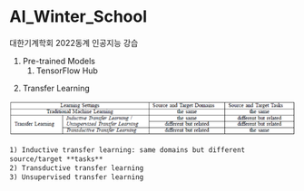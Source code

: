 # AI_Winter_School
대한기계학회 2022동계 인공지능 강습

1. Pre-trained Models
	1) TensorFlow Hub

2) Transfer Learning

<p align="center">
	<img src="./imgs/image1.png" />
</p>

	1) Inductive transfer learning: same domains but different source/target **tasks**
	2) Transductive transfer learning
	3) Unsupervised transfer learning
